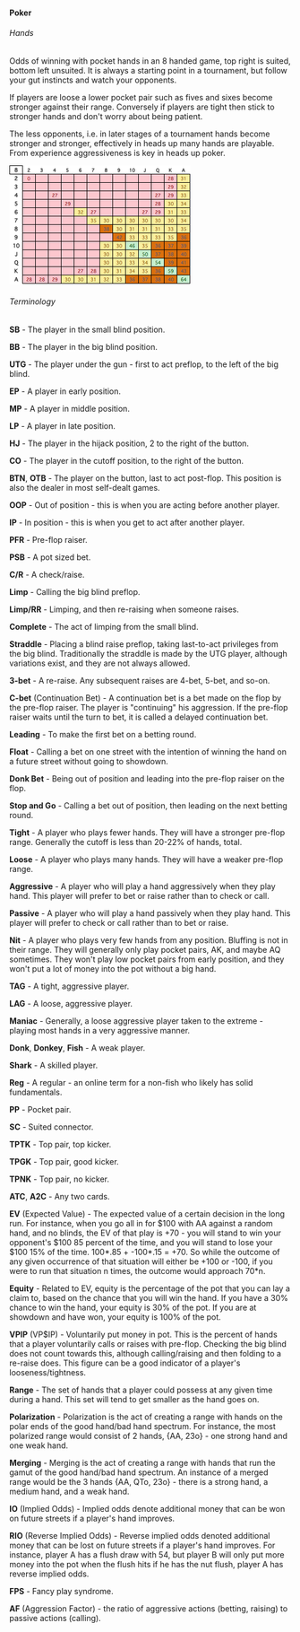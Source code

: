 #### Poker

###### Hands

Odds of winning with pocket hands in an 8 handed game, top right is suited, bottom left unsuited. It is always a starting point in a tournament, but follow your gut instincts and watch your opponents. 

If players are loose a lower pocket pair such as fives and sixes become stronger against their range. Conversely if players are tight then stick to stronger hands and don't worry about being patient.

The less opponents, i.e. in later stages of a tournament hands become stronger and stronger, effectively in heads up many hands are playable. From experience aggressiveness is key in heads up poker.


![Poker Hands Player 8 handed](/PokerHands.png "Odds of winning with pocket hands in an 8 handed game")

###### Terminology

**SB** - The player in the small blind position.

**BB** - The player in the big blind position.

**UTG** - The player under the gun - first to act preflop, to the left of the big blind.

**EP** - A player in early position.

**MP** - A player in middle position.

**LP** - A player in late position.

**HJ** - The player in the hijack position, 2 to the right of the button.

**CO** - The player in the cutoff position, to the right of the button.

**BTN**, **OTB** - The player on the button, last to act post-flop. This position is also the dealer in most self-dealt games.

**OOP** - Out of position - this is when you are acting before another player.

**IP** - In position - this is when you get to act after another player.

**PFR** - Pre-flop raiser.

**PSB** - A pot sized bet.

**C/R** - A check/raise.

**Limp** - Calling the big blind preflop.

**Limp/RR** - Limping, and then re-raising when someone raises.

**Complete** - The act of limping from the small blind.

**Straddle** - Placing a blind raise preflop, taking last-to-act privileges from the big blind. Traditionally the straddle is made by the UTG player, although variations exist, and they are not always allowed.

**3-bet** - A re-raise. Any subsequent raises are 4-bet, 5-bet, and so-on.

**C-bet** (Continuation Bet) - A continuation bet is a bet made on the flop by the pre-flop raiser. The player is "continuing" his aggression. If the pre-flop raiser waits until the turn to bet, it is called a delayed continuation bet.

**Leading** - To make the first bet on a betting round.

**Float** - Calling a bet on one street with the intention of winning the hand on a future street without going to showdown.

**Donk Bet** - Being out of position and leading into the pre-flop raiser on the flop.

**Stop and Go** - Calling a bet out of position, then leading on the next betting round.

**Tight** - A player who plays fewer hands. They will have a stronger pre-flop range. Generally the cutoff is less than 20-22% of hands, total.

**Loose** - A player who plays many hands. They will have a weaker pre-flop range.

**Aggressive** - A player who will play a hand aggressively when they play hand. This player will prefer to bet or raise rather than to check or call.

**Passive** - A player who will play a hand passively when they play hand. This player will prefer to check or call rather than to bet or raise.

**Nit** - A player who plays very few hands from any position. Bluffing is not in their range. They will generally only play pocket pairs, AK, and maybe AQ sometimes. They won't play low pocket pairs from early position, and they won't put a lot of money into the pot without a big hand.

**TAG** - A tight, aggressive player.

**LAG** - A loose, aggressive player.

**Maniac** - Generally, a loose aggressive player taken to the extreme - playing most hands in a very aggressive manner.

**Donk**, **Donkey**, **Fish** - A weak player.

**Shark** - A skilled player.

**Reg** - A regular - an online term for a non-fish who likely has solid fundamentals.

**PP** - Pocket pair.

**SC** - Suited connector.

**TPTK** - Top pair, top kicker.

**TPGK** - Top pair, good kicker.

**TPNK** - Top pair, no kicker.

**ATC**, **A2C** - Any two cards.

**EV** (Expected Value) - The expected value of a certain decision in the long run. For instance, when you go all in for $100 with AA against a random hand, and no blinds, the EV of that play is +70 - you will stand to win your opponent's $100 85 percent of the time, and you will stand to lose your $100 15% of the time. 100*.85 + -100*.15 = +70. So while the outcome of any given occurrence of that situation will either be +100 or -100, if you were to run that situation n times, the outcome would approach 70*n.

**Equity** - Related to EV, equity is the percentage of the pot that you can lay a claim to, based on the chance that you will win the hand. If you have a 30% chance to win the hand, your equity is 30% of the pot. If you are at showdown and have won, your equity is 100% of the pot.

**VPIP** (VP$IP) - Voluntarily put money in pot. This is the percent of hands that a player voluntarily calls or raises with pre-flop. Checking the big blind does not count towards this, although calling/raising and then folding to a re-raise does. This figure can be a good indicator of a player's looseness/tightness.

**Range** - The set of hands that a player could possess at any given time during a hand. This set will tend to get smaller as the hand goes on.

**Polarization** - Polarization is the act of creating a range with hands on the polar ends of the good hand/bad hand spectrum. For instance, the most polarized range would consist of 2 hands, {AA, 23o} - one strong hand and one weak hand.

**Merging** - Merging is the act of creating a range with hands that run the gamut of the good hand/bad hand spectrum. An instance of a merged range would be the 3 hands {AA, QTo, 23o} - there is a strong hand, a medium hand, and a weak hand.

**IO** (Implied Odds) - Implied odds denote additional money that can be won on future streets if a player's hand improves.

**RIO** (Reverse Implied Odds) - Reverse implied odds denoted additional money that can be lost on future streets if a player's hand improves. For instance, player A has a flush draw with 54, but player B will only put more money into the pot when the flush hits if he has the nut flush, player A has reverse implied odds.

**FPS** - Fancy play syndrome.

**AF** (Aggression Factor) - the ratio of aggressive actions (betting, raising) to passive actions (calling).
